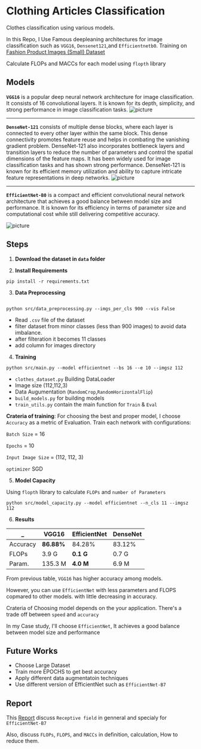 # Clothing Articles Classification 
Clothes classification using various models. 

In this Repo, I Use Famous deepleaning architectures for image classification such as  `VGG16`, `Densenet121`,and `Efficientnetb0`.
 Training on 
 [Fashion Product Images (Small) Dataset](https://www.kaggle.com/datasets/paramaggarwal/fashion-product-images-small)


Calculate FLOPs and MACCs for each model using `flopth` library
## Models
**`VGG16`** is a popular deep neural network architecture for image classification. It consists of 16 convolutional layers. It is known for its depth, simplicity, and strong performance in image classification tasks.
![picture](https://neurohive.io/wp-content/uploads/2018/11/vgg16-1-e1542731207177.png)

------------------------------------


**`DenseNet-121`** consists of multiple dense blocks, where each layer is connected to every other layer within the same block. This dense connectivity promotes feature reuse and helps in combating the vanishing gradient problem. DenseNet-121 also incorporates bottleneck layers and transition layers to reduce the number of parameters and control the spatial dimensions of the feature maps. It has been widely used for image classification tasks and has shown strong performance. DenseNet-121 is known for its efficient memory utilization and ability to capture intricate feature representations in deep networks.
![picture](https://miro.medium.com/v2/resize:fit:678/1*u4hyohOF9SIRRLBAzqYXfQ.jpeg)

------------------------------------



**`EfficientNet-B0`** is a compact and efficient convolutional neural network architecture that achieves a good balance between model size and performance. It is known for its efficiency in terms of parameter size and computational cost while still delivering competitive accuracy.

![picture](https://wisdomml.in/wp-content/uploads/2023/03/eff_banner.png)



## Steps
1. **Download the dataset in `data` folder**

2. **Install Requirements**
```shell
pip install -r requirements.txt
```
3. **Data Preprocessing**
```shell

python src/data_preprocessing.py --imgs_per_cls 900 --vis False
```

  * Read `.csv` file of the dataset 
  * filter dataset from minor classes (less than 900 images) to avoid data imbalance.
  * after filteration it becomes 11 classes
  * add column for images directory


4. **Training** 
```shell
python src/main.py --model efficientnet --bs 16 --e 10 --imgsz 112
```
  * `clothes_dataset.py` Building DataLoader
  * Image size (112,112,3)
  * Data Augumentation (`RandomCrop`,`RandomHorizontalFlip`)
  * `build_models.py` for building models  
  * `train_utils.py` contain the main function for `Train` & `Eval`


  **Crateria of training**:
  For choosing the best and proper model, I choose `Accuracy` as a metric of Evaluation.
  Train each network with configurations:
  
  `Batch Size` = 16

  `Epochs` = 10

  `Input Image Size` = (112, 112, 3)

  `optimizer` SGD



5. **Model Capacity**

  Using `flopth` library to calculate  `FLOPs` and `number of Parameters`

```shell
python src/model_capacity.py --model efficientnet --n_cls 11 --imgsz 112
```


6. **Results**


 _  | VGG16 | EfficientNet | DenseNet
--- | --- | --- | ---
Accuracy | **86.88%**| 84.28%|83.12%
FLOPs | 3.9 G |**0.1 G** |0.7 G
Param. |135.3 M | **4.0 M** | 6.9 M

  From previous table, `VGG16` has higher accuracy among models. 

  However, you can use `EfficientNet` with less parameters and FLOPS copmared to other models. with little decreasing in accuracy.

  Crateria of Choosing model depends on the your application. There's a trade off between `speed` and `accuracy`

  In my Case study, I'll choose `EfficientNet`, It achieves a good balance between model size and performance


## **Future Works**
* Choose Large Dataset 
* Train more EPOCHS to get best accuracy
* Apply different data augmentatoin techniques
* Use different version of EfficientNet such as `EfficientNet-B7`

## **Report** 

This [Report](https://docs.google.com/document/d/1DATIFjaQaOeX_naR5RgLoP5MnK2O1q8JFeYpzwgVlts/edit?usp=sharing) discuss `Receptive field` in genneral and specialy for `EfficientNet-B7`

Also, discuss `FLOPs`, `FLOPS`, and `MACCs` in definition, calculation, How to reduce them.
